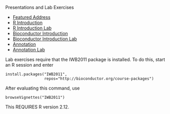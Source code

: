 Presentations and Lab Exercises

* [Featured Address](presentation-slides/Feature-Address.pdf)
* [R Introduction](presentation-slides/R-Introduction.pdf)
* [R Introduction Lab](presentation-slides/R-Introduction-Lab.pdf)
* [Bioconductor Introduction](presentation-slides/Introduction.pdf)
* [Bioconductor Introduction Lab](presentation-slides/Introduction-Lab.pdf)
* [Annotation](presentation-slides/Annotation.pdf)
* [Annotation Lab](presentation-slides/Annotation-Lab.pdf)

Lab exercises require that the IWB2011 package is installed. To do
this, start an R session and enter

    install.packages("IWB2011", 
                     repos="http://bioconductor.org/course-packages")

After evaluating this command, use 

    browseVignettes("IWB2011")

This REQUIRES R version 2.12.
